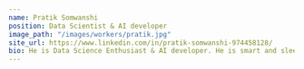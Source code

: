 ```yaml
---
name: Pratik Somwanshi
position: Data Scientist & AI developer
image_path: "/images/workers/pratik.jpg"
site_url: https://www.linkedin.com/in/pratik-somwanshi-974458128/
bio: He is Data Science Enthusiast & AI developer. He is smart and sleeps 4 hours daily. He's studying MTech at IIT-Jodhpur
---
```

